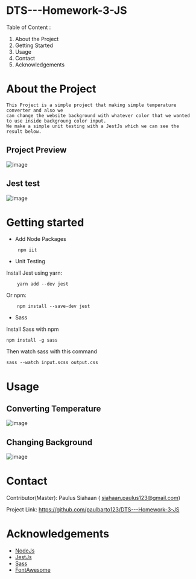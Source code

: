 # DTS---Homework-3-JS

Table  of Content :

1. About the Project
2. Getting Started
3. Usage
4. Contact
5. Acknowledgements

# About the Project
    This Project is a simple project that making simple temperature converter and also we
    can change the website background with whatever color that we wanted to use inside backgroung color input.
    We make a simple unit testing with a JestJs which we can see the result below.  

##  Project Preview
![image](https://user-images.githubusercontent.com/61013771/130353429-940d0de1-7b04-418c-ad5f-ce8a13c8d24a.png)


##  Jest test
![image](https://user-images.githubusercontent.com/61013771/130353390-8104b52a-f5b6-4857-aae6-780f58268d83.png)


# Getting started
*  Add Node Packages

        npm iit

* Unit Testing

Install Jest using yarn:

        yarn add --dev jest 

Or npm:

        npm install --save-dev jest

* Sass
  
Install Sass with npm

    npm install -g sass
Then watch sass with this command 

    sass --watch input.scss output.css


# Usage
## Converting Temperature
![image](https://user-images.githubusercontent.com/61013771/130353448-26564de4-8773-42ae-b3ec-780d56bbcabb.png)


## Changing Background
![image](https://user-images.githubusercontent.com/61013771/130353490-62421000-f258-4243-986d-d1f82402274e.png)




# Contact
Contributor(Master): Paulus Siahaan ( siahaan.paulus123@gmail.com)

Project Link: https://github.com/paulbarto123/DTS---Homework-3-JS

# Acknowledgements
* [NodeJs](https://nodejs.org/en/)
* [JestJs](https://jestjs.io/)
* [Sass](https://sass-lang.com/guide)
* [FontAwesome](https://fontawesome.com/)
